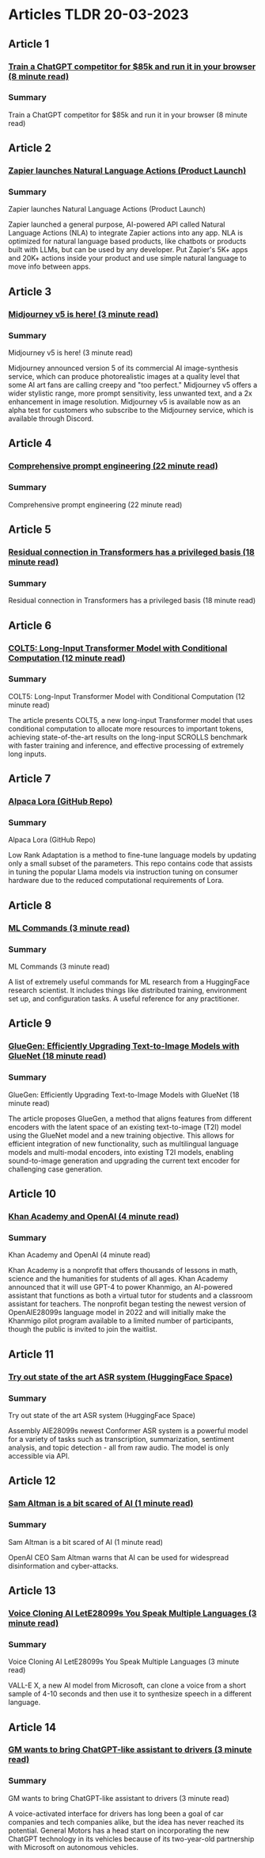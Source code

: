 # Articles TLDR  20-03-2023

## Article 1
### [Train a ChatGPT competitor for $85k and run it in your browser (8 minute read)](https://tldr.tech)
### Summary 
 Train a ChatGPT competitor for $85k and run it in your browser (8 minute read)

## Article 2
### [Zapier launches Natural Language Actions (Product Launch)](https://tldr.tech)
### Summary 
 Zapier launches Natural Language Actions (Product Launch)

Zapier launched a general purpose, AI-powered API called Natural Language Actions (NLA) to integrate Zapier actions into any app. NLA is optimized for natural language based products, like chatbots or products built with LLMs, but can be used by any developer. Put Zapier's 5K+ apps and 20K+ actions inside your product and use simple natural language to move info between apps.

## Article 3
### [Midjourney v5 is here! (3 minute read)](https://tldr.tech)
### Summary 
 Midjourney v5 is here! (3 minute read)

Midjourney announced version 5 of its commercial AI image-synthesis service, which can produce photorealistic images at a quality level that some AI art fans are calling creepy and "too perfect." Midjourney v5 offers a wider stylistic range, more prompt sensitivity, less unwanted text, and a 2x enhancement in image resolution. Midjourney v5 is available now as an alpha test for customers who subscribe to the Midjourney service, which is available through Discord.

## Article 4
### [Comprehensive prompt engineering (22 minute read)](https://tldr.tech)
### Summary 
 Comprehensive prompt engineering (22 minute read)

## Article 5
### [Residual connection in Transformers has a privileged basis (18 minute read)](https://tldr.tech)
### Summary 
 Residual connection in Transformers has a privileged basis (18 minute read)

## Article 6
### [COLT5: Long-Input Transformer Model with Conditional Computation (12 minute read)](https://tldr.tech)
### Summary 
 COLT5: Long-Input Transformer Model with Conditional Computation (12 minute read)

The article presents COLT5, a new long-input Transformer model that uses conditional computation to allocate more resources to important tokens, achieving state-of-the-art results on the long-input SCROLLS benchmark with faster training and inference, and effective processing of extremely long inputs.

## Article 7
### [Alpaca Lora (GitHub Repo)](https://tldr.tech)
### Summary 
 Alpaca Lora (GitHub Repo)

Low Rank Adaptation is a method to fine-tune language models by updating only a small subset of the parameters. This repo contains code that assists in tuning the popular Llama models via instruction tuning on consumer hardware due to the reduced computational requirements of Lora.

## Article 8
### [ML Commands (3 minute read)](https://tldr.tech)
### Summary 
 ML Commands (3 minute read)

A list of extremely useful commands for ML research from a HuggingFace research scientist. It includes things like distributed training, environment set up, and configuration tasks. A useful reference for any practitioner.

## Article 9
### [GlueGen: Efficiently Upgrading Text-to-Image Models with GlueNet (18 minute read)](https://tldr.tech)
### Summary 
 GlueGen: Efficiently Upgrading Text-to-Image Models with GlueNet (18 minute read)

The article proposes GlueGen, a method that aligns features from different encoders with the latent space of an existing text-to-image (T2I) model using the GlueNet model and a new training objective. This allows for efficient integration of new functionality, such as multilingual language models and multi-modal encoders, into existing T2I models, enabling sound-to-image generation and upgrading the current text encoder for challenging case generation.

## Article 10
### [Khan Academy and OpenAI (4 minute read)](https://tldr.tech)
### Summary 
 Khan Academy and OpenAI (4 minute read)

Khan Academy is a nonprofit that offers thousands of lessons in math, science and the humanities for students of all ages. Khan Academy announced that it will use GPT-4 to power Khanmigo, an AI-powered assistant that functions as both a virtual tutor for students and a classroom assistant for teachers. The nonprofit began testing the newest version of OpenAIE28099s language model in 2022 and will initially make the Khanmigo pilot program available to a limited number of participants, though the public is invited to join the waitlist.

## Article 11
### [Try out state of the art ASR system (HuggingFace Space)](https://tldr.tech)
### Summary 
 Try out state of the art ASR system (HuggingFace Space)

Assembly AIE28099s newest Conformer ASR system is a powerful model for a variety of tasks such as transcription, summarization, sentiment analysis, and topic detection - all from raw audio. The model is only accessible via API.

## Article 12
### [Sam Altman is a bit scared of AI (1 minute read)](https://tldr.tech)
### Summary 
 Sam Altman is a bit scared of AI (1 minute read)

OpenAI CEO Sam Altman warns that AI can be used for widespread disinformation and cyber-attacks.

## Article 13
### [Voice Cloning AI LetE28099s You Speak Multiple Languages (3 minute read)](https://tldr.tech)
### Summary 
 Voice Cloning AI LetE28099s You Speak Multiple Languages (3 minute read)

VALL-E X, a new AI model from Microsoft, can clone a voice from a short sample of 4-10 seconds and then use it to synthesize speech in a different language.

## Article 14
### [GM wants to bring ChatGPT-like assistant to drivers (3 minute read)](https://tldr.tech)
### Summary 
 GM wants to bring ChatGPT-like assistant to drivers (3 minute read)

A voice-activated interface for drivers has long been a goal of car companies and tech companies alike, but the idea has never reached its potential. General Motors has a head start on incorporating the new ChatGPT technology in its vehicles because of its two-year-old partnership with Microsoft on autonomous vehicles.

